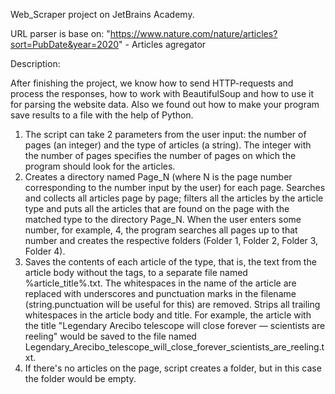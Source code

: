 Web_Scraper project on JetBrains Academy.

URL parser is base on: "https://www.nature.com/nature/articles?sort=PubDate&year=2020" - Articles agregator

Description:

After finishing the project, we know how to send HTTP-requests and process the responses, how to work with BeautifulSoup
and how to use it for parsing the website data.
Also we found out how to make your program save results to a file with the help of Python.

1) The script can take 2 parameters from the user input: the number of pages (an integer) and the type of articles (a string). 
The integer with the number of pages specifies the number of pages on which the program should look for the articles.
2) Creates a directory named Page_N (where N is the page number corresponding to the number input by the user) for each page. 
Searches and collects all articles page by page; filters all the articles by the article type and puts all the articles that are
found on the page with the matched type to the directory Page_N. When the user enters some number, for example, 4, the program 
searches all pages up to that number and creates the respective folders (Folder 1, Folder 2, Folder 3, Folder 4).
3) Saves the contents of each article of the type, that is, the text from the article body without the tags, to a separate 
file named %article_title%.txt. The whitespaces in the name of the article are replaced with underscores and 
punctuation marks in the filename (string.punctuation will be useful for this) are removed. Strips all trailing whitespaces in the article 
body and title. 
For example, the article with the title "Legendary Arecibo telescope will close forever — scientists are reeling" 
would be saved to the file named Legendary_Arecibo_telescope_will_close_forever_scientists_are_reeling.txt.
4) If there's no articles on the page, script creates a folder, but in this case the folder would be empty.
